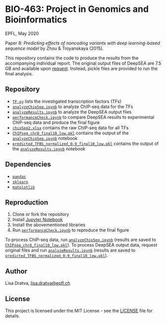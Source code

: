 # BIO-463: Project in Genomics and Bioinformatics

EPFL, May 2020

Paper 8: *Predicting effects of noncoding variants with deep learning-based sequence model* by Zhou & Troyanskaya (2015).

This repository contains the code to produce the results from the accompanying individual report. The original output files of DeepSEA are 7.5 GB and available upon [request](mailto:lisa.dratva@epfl.ch). Instead, pickle files are provided to run the final analysis.

## Repository
* [`TF.py`](TF.py) lists the investigated transcription factors (TFs)
* [`analyzeChipSeq.ipynb`](analyzeChipSeq.ipynb) to analyze ChIP-seq data for the TFs
* [`analyzeResults.ipynb`](analyzeResults.ipynb) to analyze the DeepSEA output files
* [`performanceCheck.ipynb`](performanceCheck.ipynb) to compare DeepSEA results to experimental ChIP-seq data and produce the final figure
* [`chipSeq2.xlsx`](chipSeq2.xlsx) contains the raw ChIP-seq data for all TFs
* [`ChIPseq_chr8_final10_low.pkl`](ChIPseq_chr8_final10_low.pkl) contains the output of the [`analyzeChipSeq.ipynb`](analyzeChipSeq.ipynb) notebook
* [`predicted_TFBS_normalized_0-9_final10_low.pkl`](predicted_TFBS_normalized_0-9_final10_low.pkl) contains the output of the [`analyzeResults.ipynb`](analyzeResults.ipynb) notebook

## Dependencies
* [`pandas`](https://pandas.pydata.org/)
* [`sklearn`](https://scikit-learn.org/stable/)
* [`matplotlib`](https://matplotlib.org/)

## Reproduction
1. Clone or fork the repository
2. Install [Jupyter Notebook](https://jupyter.readthedocs.io/en/latest/install.html)
3. Install the abovementioned libraries
4. Run [`performanceCheck.ipynb`](performanceCheck.ipynb) to reproduce the final figure

To process ChIP-seq data, run [`analyzeChipSeq.ipynb`](analyzeChipSeq.ipynb) (results are saved to [`ChIPseq_chr8_final10_low.pkl`](ChIPseq_chr8_final10_low.pkl)). To process DeepSEA output data, request original files and run [`analyzeResults.ipynb`](analyzeResults.ipynb) (results are saved to [`predicted_TFBS_normalized_0-9_final10_low.pkl`](predicted_TFBS_normalized_0-9_final10_low.pkl)).
## Author
Lisa Dratva, [lisa.dratva@epfl.ch](mailto:lisa.dratva@epfl.ch)

## License
This project is licensed under the MIT License - see the [LICENSE](LICENSE) file for details.